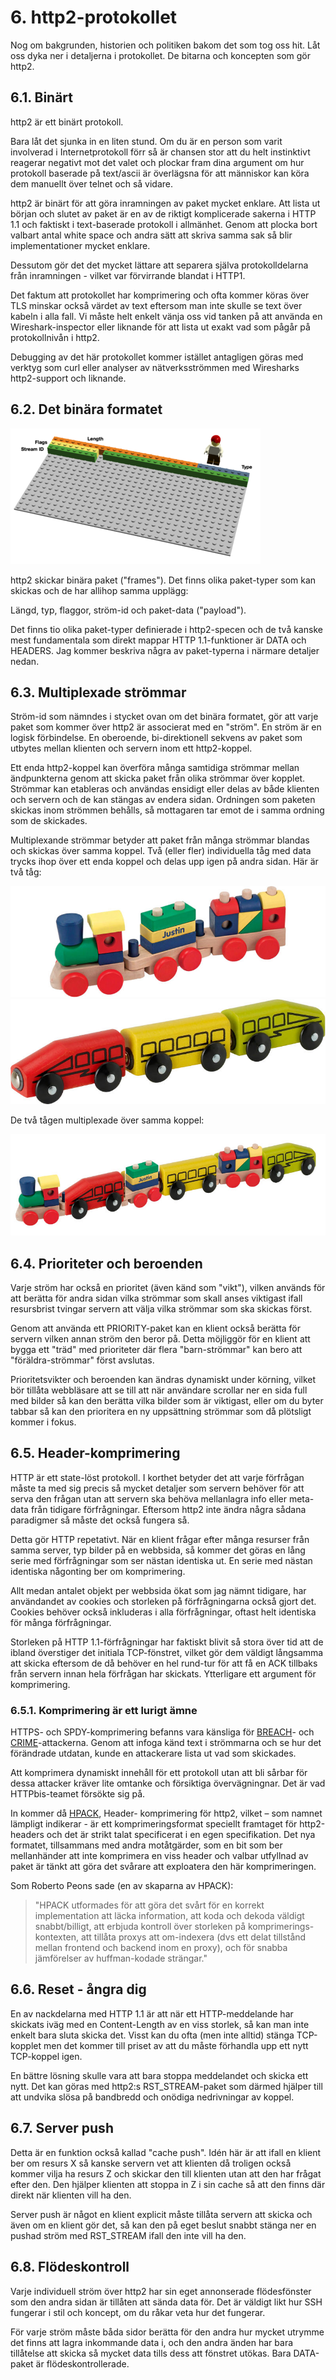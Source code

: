 # 6. http2-protokollet

Nog om bakgrunden, historien och politiken bakom det som tog oss hit. Låt oss dyka ner i detaljerna i protokollet. De bitarna och koncepten som gör http2.

## 6.1. Binärt

http2 är ett binärt protokoll.

Bara låt det sjunka in en liten stund. Om du är en person som varit involverad i Internetprotokoll förr så är chansen stor att du helt instinktivt reagerar negativt mot det valet och plockar fram dina argument om hur protokoll baserade på text/ascii är överlägsna för att människor kan köra dem manuellt över telnet och så vidare.

http2 är binärt för att göra inramningen av paket mycket enklare. Att lista ut början och slutet av paket är en av de riktigt komplicerade sakerna i HTTP 1.1 och faktiskt i text-baserade protokoll i allmänhet. Genom att plocka bort valbart antal white space och andra sätt att skriva samma sak så blir implementationer mycket enklare.

Dessutom gör det det mycket lättare att separera själva protokolldelarna från inramningen - vilket var förvirrande blandat i HTTP1.

Det faktum att protokollet har komprimering och ofta kommer köras över TLS minskar också värdet av text eftersom man inte skulle se text över kabeln i alla fall. Vi måste helt enkelt vänja oss vid tanken på att använda en Wireshark-inspector eller liknande för att lista ut exakt vad som pågår på protokollnivån i http2.

Debugging av det här protokollet kommer istället antagligen göras med verktyg som curl eller analyser av nätverksströmmen med Wiresharks http2-support och liknande.

## 6.2. Det binära formatet

![](https://raw.githubusercontent.com/bagder/http2-explained/master/images/frame-layout.png)

http2 skickar binära paket \("frames"\). Det finns olika paket-typer som kan skickas och de har allihop samma upplägg:

Längd, typ, flaggor, ström-id och paket-data \("payload"\).

Det finns tio olika paket-typer definierade i http2-specen och de två kanske mest fundamentala som direkt mappar HTTP 1.1-funktioner är DATA och HEADERS. Jag kommer beskriva några av paket-typerna i närmare detaljer nedan.

## 6.3. Multiplexade strömmar

Ström-id som nämndes i stycket ovan om det binära formatet, gör att varje paket som kommer över http2 är associerat med en "ström". En ström är en logisk förbindelse. En oberoende, bi-direktionell sekvens av paket som utbytes mellan klienten och servern inom ett http2-koppel.

Ett enda http2-koppel kan överföra många samtidiga strömmar mellan ändpunkterna genom att skicka paket från olika strömmar över kopplet. Strömmar kan etableras och användas ensidigt eller delas av både klienten och servern och de kan stängas av endera sidan. Ordningen som paketen skickas inom strömmen behålls, så mottagaren tar emot de i samma ordning som de skickades.

Multiplexande strömmar betyder att paket från många strömmar blandas och skickas över samma koppel. Två \(eller fler\) individuella tåg med data trycks ihop över ett enda koppel och delas upp igen på andra sidan. Här är två tåg:

![ett t&#xE5;g](https://raw.githubusercontent.com/bagder/http2-explained/master/images/train-justin.jpg) ![ett till t&#xE5;g](https://raw.githubusercontent.com/bagder/http2-explained/master/images/train-ikea.jpg)

De två tågen multiplexade över samma koppel:

![multiplexat t&#xE5;g](https://raw.githubusercontent.com/bagder/http2-explained/master/images/train-multiplexed.jpg)

## 6.4. Prioriteter och beroenden

Varje ström har också en prioritet \(även känd som "vikt"\), vilken används för att berätta för andra sidan vilka strömmar som skall anses viktigast ifall resursbrist tvingar servern att välja vilka strömmar som ska skickas först.

Genom att använda ett PRIORITY-paket kan en klient också berätta för servern vilken annan ström den beror på. Detta möjliggör för en klient att bygga ett "träd" med prioriteter där flera "barn-strömmar" kan bero att "föräldra-strömmar" först avslutas.

Prioritetsvikter och beroenden kan ändras dynamiskt under körning, vilket bör tillåta webbläsare att se till att när användare scrollar ner en sida full med bilder så kan den berätta vilka bilder som är viktigast, eller om du byter tabbar så kan den prioritera en ny uppsättning strömmar som då plötsligt kommer i fokus.

## 6.5. Header-komprimering

HTTP är ett state-löst protokoll. I korthet betyder det att varje förfrågan måste ta med sig precis så mycket detaljer som servern behöver för att serva den frågan utan att servern ska behöva mellanlagra info eller meta-data från tidigare förfrågningar. Eftersom http2 inte ändra några sådana paradigmer så måste det också fungera så.

Detta gör HTTP repetativt. När en klient frågar efter många resurser från samma server, typ bilder på en webbsida, så kommer det göras en lång serie med förfrågningar som ser nästan identiska ut. En serie med nästan identiska någonting ber om komprimering.

Allt medan antalet objekt per webbsida ökat som jag nämnt tidigare, har användandet av cookies och storleken på förfrågningarna också gjort det. Cookies behöver också inkluderas i alla förfrågningar, oftast helt identiska för många förfrågningar.

Storleken på HTTP 1.1-förfrågningar har faktiskt blivit så stora över tid att de ibland överstiger det initiala TCP-fönstret, vilket gör dem väldigt långsamma att skicka eftersom de då behöver en hel rund-tur för att få en ACK tillbaks från servern innan hela förfrågan har skickats. Ytterligare ett argument för komprimering.

### 6.5.1. Komprimering är ett lurigt ämne

HTTPS- och SPDY-komprimering befanns vara känsliga för [BREACH](https://en.wikipedia.org/wiki/BREACH_%28security_exploit%29)- och [CRIME](https://en.wikipedia.org/wiki/CRIME)-attackerna. Genom att infoga känd text i strömmarna och se hur det förändrade utdatan, kunde en attackerare lista ut vad som skickades.

Att komprimera dynamiskt innehåll för ett protokoll utan att bli sårbar för dessa attacker kräver lite omtanke och försiktiga övervägningnar. Det är vad HTTPbis-teamet försökte sig på.

In kommer då [HPACK](https://www.rfc-editor.org/rfc/rfc7541.txt), Header- komprimering för http2, vilket – som namnet lämpligt indikerar - är ett komprimeringsformat speciellt framtaget för http2-headers och det är strikt talat specificerat i en egen specifikation. Det nya formatet, tillsammans med andra motåtgärder, som en bit som ber mellanhänder att inte komprimera en viss header och valbar utfyllnad av paket är tänkt att göra det svårare att exploatera den här komprimeringen.

Som Roberto Peons sade \(en av skaparna av HPACK\):

> "HPACK utformades för att göra det svårt för en korrekt implementation att läcka information, att koda och dekoda väldigt snabbt/billigt, att erbjuda kontroll över storleken på komprimerings-kontexten, att tillåta proxys att om-indexera \(dvs ett delat tillstånd mellan frontend och backend inom en proxy\), och för snabba jämförelser av huffman-kodade strängar."

## 6.6. Reset - ångra dig

En av nackdelarna med HTTP 1.1 är att när ett HTTP-meddelande har skickats iväg med en Content-Length av en viss storlek, så kan man inte enkelt bara sluta skicka det. Visst kan du ofta \(men inte alltid\) stänga TCP-kopplet men det kommer till priset av att du måste förhandla upp ett nytt TCP-koppel igen.

En bättre lösning skulle vara att bara stoppa meddelandet och skicka ett nytt. Det kan göras med http2:s RST\_STREAM-paket som därmed hjälper till att undvika slösa på bandbredd och onödiga nedrivningar av koppel.

## 6.7. Server push

Detta är en funktion också kallad "cache push". Idén här är att ifall en klient ber om resurs X så kanske servern vet att klienten då troligen också kommer vilja ha resurs Z och skickar den till klienten utan att den har frågat efter den. Den hjälper klienten att stoppa in Z i sin cache så att den finns där direkt när klienten vill ha den.

Server push är något en klient explicit måste tillåta servern att skicka och även om en klient gör det, så kan den på eget beslut snabbt stänga ner en pushad ström med RST\_STREAM ifall den inte vill ha den.

## 6.8. Flödeskontroll

Varje individuell ström över http2 har sin eget annonserade flödesfönster som den andra sidan är tillåten att sända data för. Det är väldigt likt hur SSH fungerar i stil och koncept, om du råkar veta hur det fungerar.

För varje ström måste båda sidor berätta för den andra hur mycket utrymme det finns att lagra inkommande data i, och den andra änden har bara tillåtelse att skicka så mycket data tills dess att fönstret utökas. Bara DATA-paket är flödeskontrollerade.

